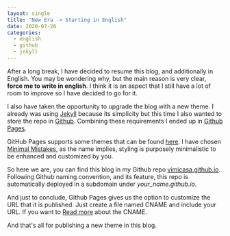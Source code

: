 ```yaml
---
layout: single 
title: "New Era -> Starting in English"
date: 2020-07-26
categories: 
  - english
  - github
  - jekyll
---
```


After a long break, I have decided to resume this blog, and additionally in English. You may be wondering why, but the main reason is very clear, **force me to write in english**.
I think it is an aspect that I still have a lot of room to improve so I have decided to go for it.

I also have taken the opportunity to upgrade the blog with a new theme. I already was using [Jekyll](https://jekyllrb.com/) because its simplicity but this time I also wanted to store the repo in [Github](https://github.com/). Combining these requirements I ended up in [Github Pages](https://pages.github.com/). 

GitHub Pages supports some themes that can be found [here](https://pages.github.com/themes/). I have chosen [Minimal Mistakes](https://github.com/mmistakes/minimal-mistakes), as the name implies, styling is purposely minimalistic to be enhanced and customized by you.

So here we are, you can find this blog in my Github repo [vimicasa.github.io](https://github.com/vimicasa/vimicasa.github.io). Following Github naming convention, and its feature, this repo is automatically deployed in a subdomain under *your_name.github.io*. 

And just to conclude, Github Pages gives us the option to customize the URL that it is published. Just create a file named CNAME and include your URL. If you want to [Read more](https://docs.github.com/en/github/working-with-github-pages/configuring-a-custom-domain-for-your-github-pages-site) about the CNAME.


And that's all for publishing a new theme in this blog.


